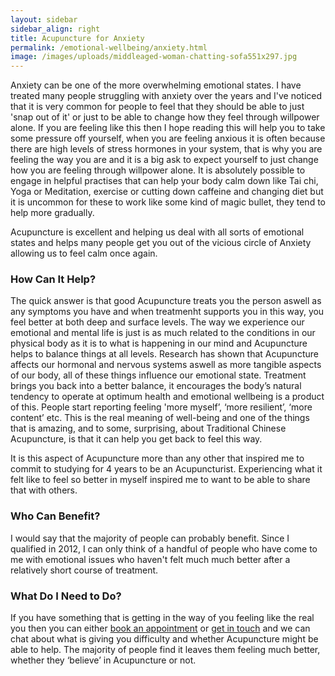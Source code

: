 ```yaml
---
layout: sidebar
sidebar_align: right
title: Acupuncture for Anxiety
permalink: /emotional-wellbeing/anxiety.html
image: /images/uploads/middleaged-woman-chatting-sofa551x297.jpg
---
```

  Anxiety can be one of the more overwhelming emotional states. I have treated many people struggling with anxiety over the years and I've noticed that it is very common for people to feel that they should be able to just 'snap out of it' or just to be able to change how they feel through willpower alone.  If you are feeling like this then I hope reading this will help you to take some pressure off yourself, when you are feeling anxious it is often because there are high levels of stress hormones in your system, that is why you are feeling the way you are and it is a big ask to expect yourself to just change how you are feeling through willpower alone.  It is absolutely possible to engage in helpful practises that can help your body calm down like Tai chi, Yoga or Meditation, exercise or cutting down caffeine and changing diet but it is uncommon for these to work like some kind of magic bullet, they tend to help more gradually.

Acupuncture is excellent and helping us deal with all sorts of emotional states and helps many people get you out of the vicious circle of Anxiety allowing us to feel calm once again.

### How Can It Help?
The quick answer is that good Acupuncture treats you the person aswell as any symptoms you have and when treatmenht supports you in this way, you feel better at both deep and surface levels. The way we experience our emotional and mental life is just is as much related to the conditions in our physical body as it is to what is happening in our mind and Acupuncture helps to balance things at all levels. Research has shown that Acupuncture affects our hormonal and nervous systems aswell as more tangible aspects of our body, all of these things influence our emotional state. Treatment brings you back into a better balance, it encourages the body’s natural tendency to operate at optimum health and emotional wellbeing is a product of this. People start reporting feeling 'more myself’, ‘more resilient’, ‘more content’ etc. This is the real meaning of well-being and one of the things that is amazing, and to some, surprising, about Traditional Chinese Acupuncture, is that it can help you get back to feel this way.

It is this aspect of Acupuncture more than any other that inspired me to commit to studying for 4 years to be an Acupuncturist.  Experiencing what it felt like to feel so better in myself inspired me to want to be able to share that with others.


### Who Can Benefit?
I would say that the majority of people can probably benefit. Since I qualified in 2012, I can only think of a handful of people who have come to me with emotional issues who haven't felt much much better after a relatively short course of treatment.


### What Do I Need to Do?
If you have something that is getting in the way of you feeling like the real you then you can either [book an appointment](/how-to-book.html) or [get in touch](#contact-trigger) and we can chat about what is giving you difficulty and whether Acupuncture might be able to help. The majority of people find it leaves them feeling much better, whether they ‘believe’ in Acupuncture or not.